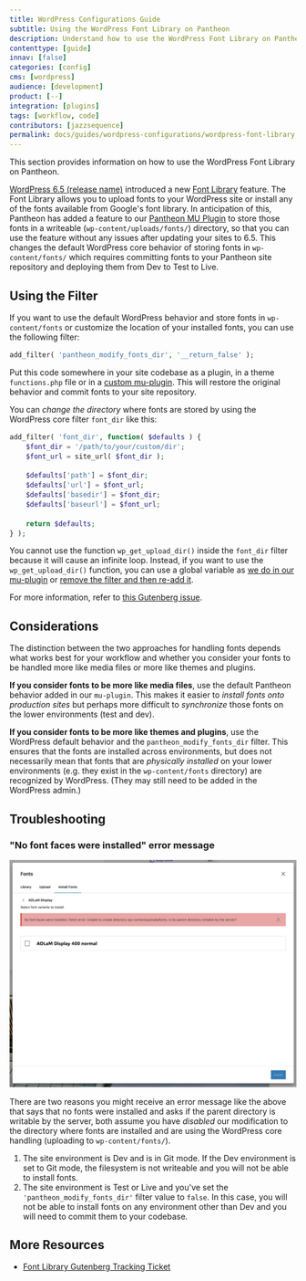 ```yaml
---
title: WordPress Configurations Guide
subtitle: Using the WordPress Font Library on Pantheon
description: Understand how to use the WordPress Font Library on Pantheon and how to restore the WordPress default behavior.
contenttype: [guide]
innav: [false]
categories: [config]
cms: [wordpress]
audience: [development]
product: [--]
integration: [plugins]
tags: [workflow, code]
contributors: [jazzsequence]
permalink: docs/guides/wordpress-configurations/wordpress-font-library
---
```


This section provides information on how to use the WordPress Font Library on Pantheon.

[WordPress 6.5 (release name)]() introduced a new [Font Library]() feature. The Font Library allows you to upload fonts to your WordPress site or install any of the fonts available from Google's font library. In anticipation of this, Pantheon has added a feature to our [Pantheon MU Plugin](https://github.com/pantheon-systems/pantheon-mu-plugin) to store those fonts in a writeable (`wp-content/uploads/fonts/`) directory, so that you can use the feature without any issues after updating your sites to 6.5. This changes the default WordPress core behavior of storing fonts in `wp-content/fonts/` which requires committing fonts to your Pantheon site repository and deploying them from Dev to Test to Live.

## Using the Filter

If you want to use the default WordPress behavior and store fonts in `wp-content/fonts` or customize the location of your installed fonts, you can use the following filter:

```php
add_filter( 'pantheon_modify_fonts_dir', '__return_false' );
```

Put this code somewhere in your site codebase as a plugin, in a theme `functions.php` file or in a [custom mu-plugin](https://docs.pantheon.io/guides/wordpress-configurations/wordpress-custom-code). This will restore the original behavior and commit fonts to your site repository.

You can _change the directory_ where fonts are stored by using the WordPress core filter `font_dir` like this:

```php
add_filter( 'font_dir', function( $defaults ) {
	$font_dir = '/path/to/your/custom/dir';
	$font_url = site_url( $font_dir );
	
	$defaults['path'] = $font_dir;
	$defaults['url'] = $font_url;
	$defaults['basedir'] = $font_dir;
	$defaults['baseurl'] = $font_url;
	
	return $defaults;
} );
```

<Alert title="Note" type="info">

You cannot use the function `wp_get_upload_dir()` inside the `font_dir` filter because it will cause an infinite loop. Instead, if you want to use the `wp_get_upload_dir()` function, you can use a global variable as [we do in our mu-plugin](https://github.com/pantheon-systems/pantheon-mu-plugin/blob/main/inc/fonts.php) or [remove the filter and then re-add it](https://github.com/WordPress/wordcamp.org/pull/1245/files#diff-e441f1053cefcd468bd20fed91d1aac5e902871d7c564be909fc35590f9c3082R635-R637).

For more information, refer to [this Gutenberg issue](https://github.com/WordPress/gutenberg/issues/58696).

</Alert>

## Considerations

The distinction between the two approaches for handling fonts depends what works best for your workflow and whether you consider your fonts to be handled more like media files or more like themes and plugins.

**If you consider fonts to be more like media files**, use the default Pantheon behavior added in our `mu-plugin`. This makes it easier to _install fonts onto production sites_ but perhaps more difficult to _synchronize_ those fonts on the lower environments (test and dev).

**If you consider fonts to be more like themes and plugins**, use the WordPress default behavior and the `pantheon_modify_fonts_dir` filter. This ensures that the fonts are installed across environments, but does not necessarily mean that fonts that are _physically installed_ on your lower environments (e.g. they exist in the `wp-content/fonts` directory) are recognized by WordPress. (They may still need to be added in the WordPress admin.)

## Troubleshooting

### "No font faces were installed" error message

![No font faces were installed](../../../images/wordpress-configurations/07-no-font-faces-installed.png)

There are two reasons you might receive an error message like the above that says that no fonts were installed and asks if the parent directory is writable by the server, both assume you have _disabled_ our modification to the directory where fonts are installed and are using the WordPress core handling (uploading to `wp-content/fonts/`).

1. The site environment is Dev and is in Git mode. If the Dev environment is set to Git mode, the filesystem is not writeable and you will not be able to install fonts.
2. The site environment is Test or Live and you've set the `'pantheon_modify_fonts_dir'` filter value to `false`. In this case, you will not be able to install fonts on any environment other than Dev and you will need to commit them to your codebase.

## More Resources
* [Font Library Gutenberg Tracking Ticket](https://github.com/WordPress/gutenberg/issues/55277)